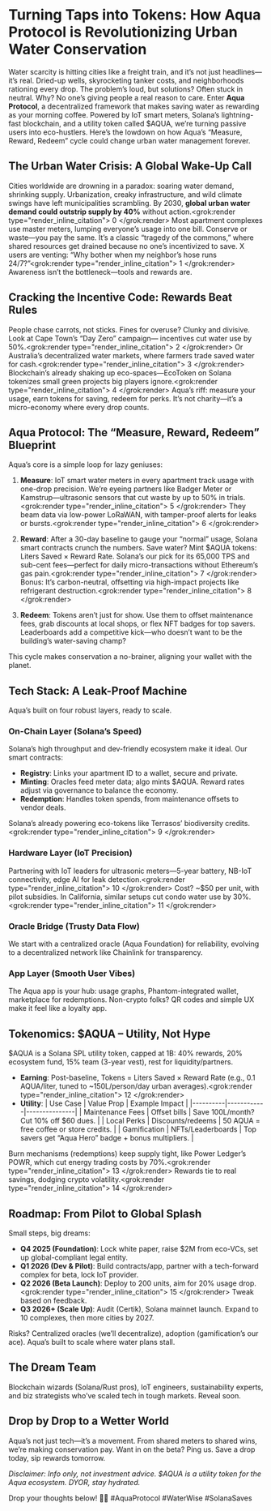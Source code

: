 # Turning Taps into Tokens: How Aqua Protocol is Revolutionizing Urban Water Conservation

Water scarcity is hitting cities like a freight train, and it’s not just headlines—it’s real. Dried-up wells, skyrocketing tanker costs, and neighborhoods rationing every drop. The problem’s loud, but solutions? Often stuck in neutral. Why? No one’s giving people a real reason to care. Enter **Aqua Protocol**, a decentralized framework that makes saving water as rewarding as your morning coffee. Powered by IoT smart meters, Solana’s lightning-fast blockchain, and a utility token called $AQUA, we’re turning passive users into eco-hustlers. Here’s the lowdown on how Aqua’s “Measure, Reward, Redeem” cycle could change urban water management forever.

## The Urban Water Crisis: A Global Wake-Up Call

Cities worldwide are drowning in a paradox: soaring water demand, shrinking supply. Urbanization, creaky infrastructure, and wild climate swings have left municipalities scrambling. By 2030, **global urban water demand could outstrip supply by 40%** without action.<grok:render type="render_inline_citation">
<argument name="citation_id">0</argument>
</grok:render> Most apartment complexes use master meters, lumping everyone’s usage into one bill. Conserve or waste—you pay the same. It’s a classic “tragedy of the commons,” where shared resources get drained because no one’s incentivized to save. X users are venting: “Why bother when my neighbor’s hose runs 24/7?”<grok:render type="render_inline_citation">
<argument name="citation_id">1</argument>
</grok:render> Awareness isn’t the bottleneck—tools and rewards are.

## Cracking the Incentive Code: Rewards Beat Rules

People chase carrots, not sticks. Fines for overuse? Clunky and divisive. Look at Cape Town’s “Day Zero” campaign— incentives cut water use by 50%.<grok:render type="render_inline_citation">
<argument name="citation_id">2</argument>
</grok:render> Or Australia’s decentralized water markets, where farmers trade saved water for cash.<grok:render type="render_inline_citation">
<argument name="citation_id">3</argument>
</grok:render> Blockchain’s already shaking up eco-spaces—EcoToken on Solana tokenizes small green projects big players ignore.<grok:render type="render_inline_citation">
<argument name="citation_id">4</argument>
</grok:render> Aqua’s riff: measure your usage, earn tokens for saving, redeem for perks. It’s not charity—it’s a micro-economy where every drop counts.

## Aqua Protocol: The “Measure, Reward, Redeem” Blueprint

Aqua’s core is a simple loop for lazy geniuses:

1. **Measure**: IoT smart water meters in every apartment track usage with one-drop precision. We’re eyeing partners like Badger Meter or Kamstrup—ultrasonic sensors that cut waste by up to 50% in trials.<grok:render type="render_inline_citation">
<argument name="citation_id">5</argument>
</grok:render> They beam data via low-power LoRaWAN, with tamper-proof alerts for leaks or bursts.<grok:render type="render_inline_citation">
<argument name="citation_id">6</argument>
</grok:render>

2. **Reward**: After a 30-day baseline to gauge your “normal” usage, Solana smart contracts crunch the numbers. Save water? Mint $AQUA tokens: Liters Saved × Reward Rate. Solana’s our pick for its 65,000 TPS and sub-cent fees—perfect for daily micro-transactions without Ethereum’s gas pain.<grok:render type="render_inline_citation">
<argument name="citation_id">7</argument>
</grok:render> Bonus: It’s carbon-neutral, offsetting via high-impact projects like refrigerant destruction.<grok:render type="render_inline_citation">
<argument name="citation_id">8</argument>
</grok:render>

3. **Redeem**: Tokens aren’t just for show. Use them to offset maintenance fees, grab discounts at local shops, or flex NFT badges for top savers. Leaderboards add a competitive kick—who doesn’t want to be the building’s water-saving champ?

This cycle makes conservation a no-brainer, aligning your wallet with the planet.

## Tech Stack: A Leak-Proof Machine

Aqua’s built on four robust layers, ready to scale.

### On-Chain Layer (Solana’s Speed)
Solana’s high throughput and dev-friendly ecosystem make it ideal. Our smart contracts:
- **Registry**: Links your apartment ID to a wallet, secure and private.
- **Minting**: Oracles feed meter data; algo mints $AQUA. Reward rates adjust via governance to balance the economy.
- **Redemption**: Handles token spends, from maintenance offsets to vendor deals.

Solana’s already powering eco-tokens like Terrasos’ biodiversity credits.<grok:render type="render_inline_citation">
<argument name="citation_id">9</argument>
</grok:render>

### Hardware Layer (IoT Precision)
Partnering with IoT leaders for ultrasonic meters—5-year battery, NB-IoT connectivity, edge AI for leak detection.<grok:render type="render_inline_citation">
<argument name="citation_id">10</argument>
</grok:render> Cost? ~$50 per unit, with pilot subsidies. In California, similar setups cut condo water use by 30%.<grok:render type="render_inline_citation">
<argument name="citation_id">11</argument>
</grok:render>

### Oracle Bridge (Trusty Data Flow)
We start with a centralized oracle (Aqua Foundation) for reliability, evolving to a decentralized network like Chainlink for transparency.

### App Layer (Smooth User Vibes)
The Aqua app is your hub: usage graphs, Phantom-integrated wallet, marketplace for redemptions. Non-crypto folks? QR codes and simple UX make it feel like a loyalty app.

## Tokenomics: $AQUA – Utility, Not Hype

$AQUA is a Solana SPL utility token, capped at 1B: 40% rewards, 20% ecosystem fund, 15% team (3-year vest), rest for liquidity/partners.

- **Earning**: Post-baseline, Tokens = Liters Saved × Reward Rate (e.g., 0.1 AQUA/liter, tuned to ~150L/person/day urban averages).<grok:render type="render_inline_citation">
<argument name="citation_id">12</argument>
</grok:render>
- **Utility**:
  | Use Case | Value Prop | Example Impact |
  |----------|------------|---------------|
  | Maintenance Fees | Offset bills | Save 100L/month? Cut 10% off $60 dues. |
  | Local Perks | Discounts/redeems | 50 AQUA = free coffee or store credits. |
  | Gamification | NFTs/Leaderboards | Top savers get “Aqua Hero” badge + bonus multipliers. |

Burn mechanisms (redemptions) keep supply tight, like Power Ledger’s POWR, which cut energy trading costs by 70%.<grok:render type="render_inline_citation">
<argument name="citation_id">13</argument>
</grok:render> Rewards tie to real savings, dodging crypto volatility.<grok:render type="render_inline_citation">
<argument name="citation_id">14</argument>
</grok:render>

## Roadmap: From Pilot to Global Splash

Small steps, big dreams:
- **Q4 2025 (Foundation)**: Lock white paper, raise $2M from eco-VCs, set up global-compliant legal entity.
- **Q1 2026 (Dev & Pilot)**: Build contracts/app, partner with a tech-forward complex for beta, lock IoT provider.
- **Q2 2026 (Beta Launch)**: Deploy to 200 units, aim for 20% usage drop.<grok:render type="render_inline_citation">
<argument name="citation_id">15</argument>
</grok:render> Tweak based on feedback.
- **Q3 2026+ (Scale Up)**: Audit (Certik), Solana mainnet launch. Expand to 10 complexes, then more cities by 2027.

Risks? Centralized oracles (we’ll decentralize), adoption (gamification’s our ace). Aqua’s built to scale where water plans stall.

## The Dream Team
Blockchain wizards (Solana/Rust pros), IoT engineers, sustainability experts, and biz strategists who’ve scaled tech in tough markets. Reveal soon.

## Drop by Drop to a Wetter World

Aqua’s not just tech—it’s a movement. From shared meters to shared wins, we’re making conservation pay. Want in on the beta? Ping us. Save a drop today, sip rewards tomorrow.

*Disclaimer: Info only, not investment advice. $AQUA is a utility token for the Aqua ecosystem. DYOR, stay hydrated.*

Drop your thoughts below! 🚰💧 #AquaProtocol #WaterWise #SolanaSaves
